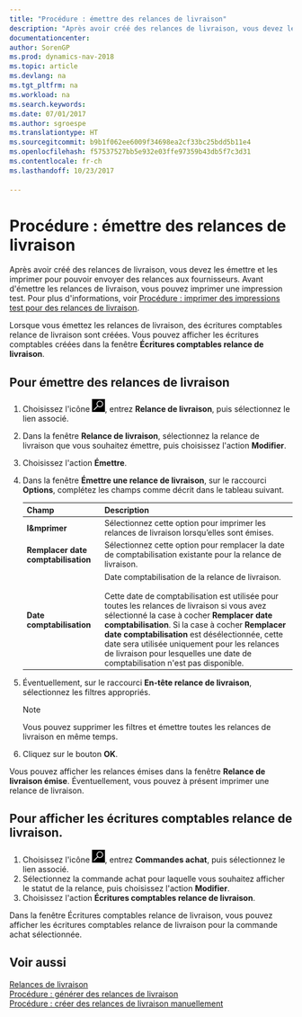 ```yaml
---
title: "Procédure : émettre des relances de livraison"
description: "Après avoir créé des relances de livraison, vous devez les émettre et les imprimer pour pouvoir envoyer des relances aux fournisseurs. Avant d'émettre les relances de livraison, vous pouvez imprimer une impression test."
documentationcenter: 
author: SorenGP
ms.prod: dynamics-nav-2018
ms.topic: article
ms.devlang: na
ms.tgt_pltfrm: na
ms.workload: na
ms.search.keywords: 
ms.date: 07/01/2017
ms.author: sgroespe
ms.translationtype: HT
ms.sourcegitcommit: b9b1f062ee6009f34698ea2cf33bc25bdd5b11e4
ms.openlocfilehash: f57537527bb5e932e03ffe97359b43db5f7c3d31
ms.contentlocale: fr-ch
ms.lasthandoff: 10/23/2017

---
```

# <a name="how-to-issue-delivery-reminders"></a>Procédure : émettre des relances de livraison
Après avoir créé des relances de livraison, vous devez les émettre et les imprimer pour pouvoir envoyer des relances aux fournisseurs. Avant d'émettre les relances de livraison, vous pouvez imprimer une impression test. Pour plus d'informations, voir [Procédure : imprimer des impressions test pour des relances de livraison](how-to-print-test-reports-for-delivery-reminders.md).  

Lorsque vous émettez les relances de livraison, des écritures comptables relance de livraison sont créées. Vous pouvez afficher les écritures comptables créées dans la fenêtre **Écritures comptables relance de livraison**.  

## <a name="to-issue-delivery-reminders"></a>Pour émettre des relances de livraison  

1.  Choisissez l'icône ![Page ou état pour la recherche](../../media/ui-search/search_small.png "icône Page ou état pour la recherche"), entrez **Relance de livraison**, puis sélectionnez le lien associé.  
2.  Dans la fenêtre **Relance de livraison**, sélectionnez la relance de livraison que vous souhaitez émettre, puis choisissez l'action **Modifier**.  
3.  Choisissez l'action **Émettre**.  
4.  Dans la fenêtre **Émettre une relance de livraison**, sur le raccourci **Options**, complétez les champs comme décrit dans le tableau suivant.  

    |Champ|Description|  
    |---------------------------------|---------------------------------------|  
    |**I&mprimer**|Sélectionnez cette option pour imprimer les relances de livraison lorsqu’elles sont émises.|  
    |**Remplacer date comptabilisation**|Sélectionnez cette option pour remplacer la date de comptabilisation existante pour la relance de livraison.|  
    |**Date comptabilisation**|Date comptabilisation de la relance de livraison.<br /><br /> Cette date de comptabilisation est utilisée pour toutes les relances de livraison si vous avez sélectionné la case à cocher **Remplacer date comptabilisation**. Si la case à cocher **Remplacer date comptabilisation** est désélectionnée, cette date sera utilisée uniquement pour les relances de livraison pour lesquelles une date de comptabilisation n'est pas disponible.|  

5.  Éventuellement, sur le raccourci **En-tête relance de livraison**, sélectionnez les filtres appropriés.  

    > [!NOTE]  
    >  Vous pouvez supprimer les filtres et émettre toutes les relances de livraison en même temps.  

6.  Cliquez sur le bouton **OK**.  

Vous pouvez afficher les relances émises dans la fenêtre **Relance de livraison émise**. Éventuellement, vous pouvez à présent imprimer une relance de livraison.  

## <a name="to-view-delivery-reminder-ledger-entries"></a>Pour afficher les écritures comptables relance de livraison.  

1.  Choisissez l'icône ![Page ou état pour la recherche](../../media/ui-search/search_small.png "icône Page ou état pour la recherche"), entrez **Commandes achat**, puis sélectionnez le lien associé.  
2.  Sélectionnez la commande achat pour laquelle vous souhaitez afficher le statut de la relance, puis choisissez l'action **Modifier**.  
3.  Choisissez l'action **Écritures comptables relance de livraison**.  

Dans la fenêtre Écritures comptables relance de livraison, vous pouvez afficher les écritures comptables relance de livraison pour la commande achat sélectionnée.  

## <a name="see-also"></a>Voir aussi  
 [Relances de livraison](delivery-reminders.md)   
 [Procédure : générer des relances de livraison](how-to-generate-delivery-reminders.md)   
 [Procédure : créer des relances de livraison manuellement](how-to-create-delivery-reminders-manually.md)


